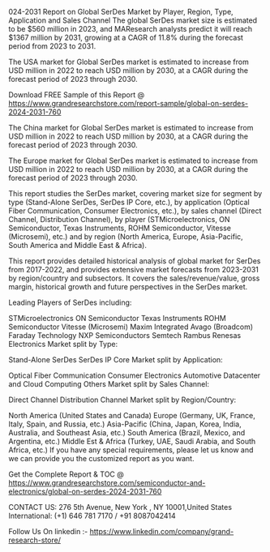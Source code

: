 024-2031 Report on Global SerDes Market by Player, Region, Type, Application and Sales Channel
The global SerDes market size is estimated to be $560 million in 2023, and MAResearch analysts predict it will reach $1367 million by 2031, growing at a CAGR of 11.8% during the forecast period from 2023 to 2031.

The USA market for Global SerDes market is estimated to increase from USD million in 2022 to reach USD million by 2030, at a CAGR during the forecast period of 2023 through 2030.

Download FREE Sample of this Report @ https://www.grandresearchstore.com/report-sample/global-on-serdes-2024-2031-760

The China market for Global SerDes market is estimated to increase from USD million in 2022 to reach USD million by 2030, at a CAGR during the forecast period of 2023 through 2030.

The Europe market for Global SerDes market is estimated to increase from USD million in 2022 to reach USD million by 2030, at a CAGR during the forecast period of 2023 through 2030.

This report studies the SerDes market, covering market size for segment by type (Stand-Alone SerDes, SerDes IP Core, etc.), by application (Optical Fiber Communication, Consumer Electronics, etc.), by sales channel (Direct Channel, Distribution Channel), by player (STMicroelectronics, ON Semiconductor, Texas Instruments, ROHM Semiconductor, Vitesse (Microsemi), etc.) and by region (North America, Europe, Asia-Pacific, South America and Middle East & Africa).

This report provides detailed historical analysis of global market for SerDes from 2017-2022, and provides extensive market forecasts from 2023-2031 by region/country and subsectors. It covers the sales/revenue/value, gross margin, historical growth and future perspectives in the SerDes market.

Leading Players of SerDes including:

STMicroelectronics
ON Semiconductor
Texas Instruments
ROHM Semiconductor
Vitesse (Microsemi)
Maxim Integrated
Avago (Broadcom)
Faraday Technology
NXP Semiconductors
Semtech
Rambus
Renesas Electronics
Market split by Type:

Stand-Alone SerDes
SerDes IP Core
Market split by Application:

Optical Fiber Communication
Consumer Electronics
Automotive
Datacenter and Cloud Computing
Others
Market split by Sales Channel:

Direct Channel
Distribution Channel
Market split by Region/Country:

North America (United States and Canada)
Europe (Germany, UK, France, Italy, Spain, and Russia, etc.)
Asia-Pacific (China, Japan, Korea, India, Australia, and Southeast Asia, etc.)
South America (Brazil, Mexico, and Argentina, etc.)
Middle Est & Africa (Turkey, UAE, Saudi Arabia, and South Africa, etc.)
If you have any special requirements, please let us know and we can provide you the customized report as you want.

Get the Complete Report & TOC @ https://www.grandresearchstore.com/semiconductor-and-electronics/global-on-serdes-2024-2031-760

CONTACT US:
276 5th Avenue, New York , NY 10001,United States
International: (+1) 646 781 7170 / +91 8087042414

Follow Us On linkedin :- https://www.linkedin.com/company/grand-research-store/
